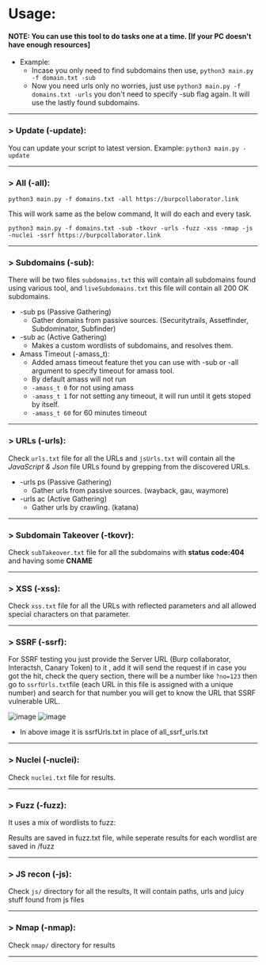 # Usage:

#### NOTE: You can use this tool to do tasks one at a time. [If your PC doesn't have enough resources]
* Example:
   * Incase you only need to find subdomains then use, `python3 main.py -f domain.txt -sub`
   * Now you need urls only no worries, just use `python3 main.py -f domains.txt -urls` you don't need to specify -sub flag again. It will use the lastly found subdomains.

---

### > Update (-update):
You can update your script to latest version.
Example: `python3 main.py -update`

---

### > All (-all):
`python3 main.py -f domains.txt -all https://burpcollaborator.link`

This will work same as the below command, It will do each and every task.

`python3 main.py -f domains.txt -sub -tkovr -urls -fuzz -xss -nmap -js -nuclei -ssrf https://burpcollaborator.link`

---

### > Subdomains (-sub):
There will be two files `subdomains.txt` this will contain all subdomains found using various tool, and `liveSubdomains.txt` this file will contain all 200 OK subdomains.
* -sub ps (Passive Gathering)
  * Gather domains from passive sources. (Securitytrails, Assetfinder, Subdominator, Subfinder)
* -sub ac (Active Gathering)
  * Makes a custom wordlists of subdomains, and resolves them.
* Amass Timeout (-amass_t):
  * Added amass timeout feature thet you can use with -sub or -all argument to specify timeout for amass tool.
  * By default amass will not run
  * `-amass_t 0` for not using amass
  * `-amass_t 1` for not setting any timeout, it will run until it gets stoped by itself.
  * `-amass_t 60` for 60 minutes timeout

---

### > URLs (-urls): 
Check `urls.txt` file for all the URLs and `jsUrls.txt`  will contain all the *JavaScript & Json* file URLs found by grepping from the discovered URLs.
* -urls ps (Passive Gathering)
  * Gather urls from passive sources. (wayback, gau, waymore)
* -urls ac (Active Gathering)
  * Gather urls by crawling. (katana)

---

### > Subdomain Takeover (-tkovr):
Check `subTakeover.txt` file for all the subdomains with **status code:404** and having some **CNAME**

---

### > XSS (-xss):
Check `xss.txt` file for all the URLs with reflected parameters and all allowed special characters on that parameter. 

---

### > SSRF (-ssrf):
For SSRF testing you just provide the Server URL (Burp collaborator, Interactsh, Canary Token) to it , add it will send the request if in case you got the hit, check the query section, there will be a number like `?no=123` then go to `ssrfUrls.txt`file (each URL in this file is assigned with a unique number) and search for that number you will get to know the URL that SSRF vulnerable URL.

![image](https://github.com/Kirosci/Project-Recon/assets/106021529/6950b0ce-3ac5-4b22-8bdb-d57895684f9b)
![image](https://github.com/Kirosci/Project-Recon/assets/106021529/40e4ca81-664e-4a07-9c8b-51897b07226d)
* In above image it is ssrfUrls.txt in place of all_ssrf_urls.txt

---

### > Nuclei (-nuclei):
Check `nuclei.txt` file for results. 

---

### > Fuzz (-fuzz):
It uses a mix of wordlists to fuzz:

Results are saved in fuzz.txt file, while seperate results for each wordlist are saved in /fuzz

---

### > JS recon (-js):
Check `js/` directory for all the results, It will contain paths, urls and juicy stuff found from js files

---

### > Nmap (-nmap):
Check `nmap/` directory for results

---
